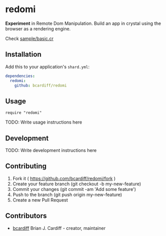 # redomi

**Experiment** in Remote Dom Manipulation.
Build an app in crystal using the browser as a rendering engine.

Check [sample/basic.cr](sample/basic.cr)

## Installation

Add this to your application's `shard.yml`:

```yaml
dependencies:
  redomi:
    github: bcardiff/redomi
```

## Usage


```crystal
require "redomi"
```

TODO: Write usage instructions here

## Development

TODO: Write development instructions here

## Contributing

1. Fork it ( https://github.com/bcardiff/redomi/fork )
2. Create your feature branch (git checkout -b my-new-feature)
3. Commit your changes (git commit -am 'Add some feature')
4. Push to the branch (git push origin my-new-feature)
5. Create a new Pull Request

## Contributors

- [bcardiff](https://github.com/bcardiff) Brian J. Cardiff - creator, maintainer
